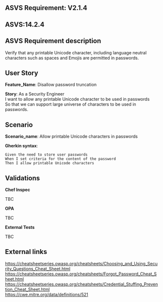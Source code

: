 ## ASVS Requirement: V2.1.4

## ASVS:14.2.4

## ASVS Requirement description

Verify that any printable Unicode character, including language neutral characters such as spaces and Emojis are permitted in passwords.

## User Story

**Feature_Name**: Disallow password truncation

**Story**:
As a Security Engineer\
I want to allow any printable Unicode character to be used in passwords\
So that we can support large universe of characters to be used in passwords.

## Scenario

**Scenario_name**: Allow printable Unicode characters in passwords

**Gherkin syntax**:

```gherkin
Given the need to store user passwords
When I set criteria for the content of the password
Then I allow printable Unicode characters
```

## Validations

**Chef Inspec**

TBC

**OPA**

TBC

**External Tests**

TBC

## External links
<https://cheatsheetseries.owasp.org/cheatsheets/Choosing_and_Using_Security_Questions_Cheat_Sheet.html> \
<https://cheatsheetseries.owasp.org/cheatsheets/Forgot_Password_Cheat_Sheet.html> \
<https://cheatsheetseries.owasp.org/cheatsheets/Credential_Stuffing_Prevention_Cheat_Sheet.html> \
<https://cwe.mitre.org/data/definitions/521>
